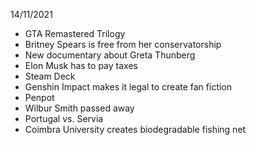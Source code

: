 14/11/2021

- GTA Remastered Trilogy
- Britney Spears is free from her conservatorship
- New documentary about Greta Thunberg
- Elon Musk has to pay taxes
- Steam Deck
- Genshin Impact makes it legal to create fan fiction
- Penpot
- Wilbur Smith passed away
- Portugal vs. Servia
- Coimbra University creates biodegradable fishing net